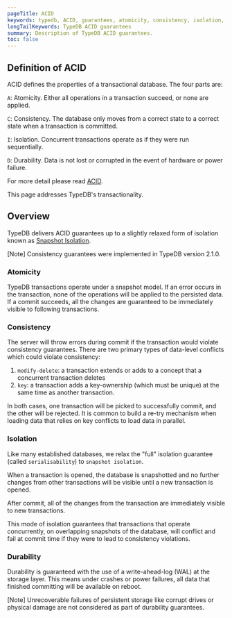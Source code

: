 ```yaml
---
pageTitle: ACID
keywords: typedb, ACID, guarantees, atomicity, consistency, isolation, durability
longTailKeywords: TypeDB ACID guarantees
summary: Description of TypeDB ACID guarantees.
toc: false
---
```


## Definition of ACID

ACID defines the properties of a transactional database. The four parts are:

`A`: Atomicity. Either all operations in a transaction succeed, or none are applied.

`C`: Consistency. The database only moves from a correct state to a correct state when a transaction is committed.

`I`: Isolation. Concurrent transactions operate as if they were run sequentially.

`D`: Durability. Data is not lost or corrupted in the event of hardware or power failure.


For more detail please read [ACID](https://en.wikipedia.org/wiki/ACID).

This page addresses TypeDB's transactionality.

## Overview

TypeDB delivers ACID guarantees up to a slightly relaxed form of isolation known as 
[Snapshot Isolation](https://en.wikipedia.org/wiki/Snapshot_isolation).

<div class="note">
[Note]
Consistency guarantees were implemented in TypeDB version 2.1.0.
</div>

### Atomicity

TypeDB transactions operate under a snapshot model. If an error occurs in the transaction, none of the operations will 
be applied to the persisted data. If a commit succeeds, all the changes are guaranteed to be immediately visible to 
following transactions.

### Consistency

The server will throw errors during commit if the transaction would violate consistency guarantees.
There are two primary types of data-level conflicts which could violate consistency:

1. `modify-delete`: a transaction extends or adds to a concept that a concurrent transaction deletes
2. `key`: a transaction adds a key-ownership (which must be unique) at the same time as another transaction.

In both cases, one transaction will be picked to successfully commit, and the other will be rejected. It is common
to build a re-try mechanism when loading data that relies on key conflicts to load data in parallel.

### Isolation

Like many established databases, we relax the "full" isolation guarantee (called `serialisability`) to 
`snapshot isolation`.

When a transaction is opened, the database is snapshotted and no further changes from other transactions will be visible
until a new transaction is opened.

After commit, all of the changes from the transaction are immediately visible to new transactions.

This mode of isolation guarantees that transactions that operate concurrently, on overlapping snapshots of the database, 
will conflict and fail at commit time if they were to lead to consistency violations.

### Durability

Durability is guaranteed with the use of a write-ahead-log (WAL) at the storage layer. This means under crashes or power 
failures, all data that finished committing will be available on reboot.

<div class="note">
[Note]
Unrecoverable failures of persistent storage like corrupt drives or physical damage are not considered as part of 
durability guarantees.
</div>
